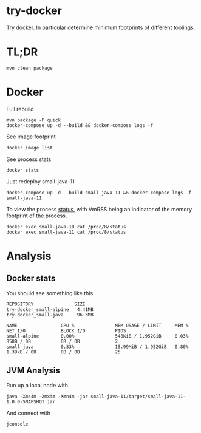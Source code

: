 # try-docker

Try docker.  In particular determine minimum footprints of different toolings.

# TL;DR

    mvn clean package

# Docker

Full rebuild

    mvn package -P quick
    docker-compose up -d --build && docker-compose logs -f    
    
See image footprint

    docker image list

See process stats

    docker stats

Just redeploy small-java-11

    docker-compose up -d --build small-java-11 && docker-compose logs -f small-java-11

To view the process [status](http://man7.org/linux/man-pages/man5/proc.5.html), with
VmRSS being an indicator of the memory footprint of the process.

    docker exec small-java-10 cat /proc/8/status
    docker exec small-java-11 cat /proc/8/status

# Analysis

## Docker stats

You should see something like this

```
REPOSITORY               SIZE
try-docker_small-alpine   4.41MB
try-docker_small-java     96.3MB

NAME                CPU %               MEM USAGE / LIMIT     MEM %               NET I/O             BLOCK I/O           PIDS
small-alpine        0.00%               548KiB / 1.952GiB     0.03%               858B / 0B           0B / 0B             2
small-java          0.33%               15.99MiB / 1.952GiB   0.80%               1.39kB / 0B         0B / 0B             25
```

## JVM Analysis

Run up a local node with

    java -Xms4m -Xmx4m -Xmn4m -jar small-java-11/target/small-java-11-1.0.0-SNAPSHOT.jar

And connect with

    jconsole



